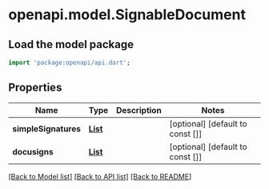 # openapi.model.SignableDocument

## Load the model package
```dart
import 'package:openapi/api.dart';
```

## Properties
Name | Type | Description | Notes
------------ | ------------- | ------------- | -------------
**simpleSignatures** | [**List<SimpleSignature>**](SimpleSignature.md) |  | [optional] [default to const []]
**docusigns** | [**List<Docusign>**](Docusign.md) |  | [optional] [default to const []]

[[Back to Model list]](../README.md#documentation-for-models) [[Back to API list]](../README.md#documentation-for-api-endpoints) [[Back to README]](../README.md)


